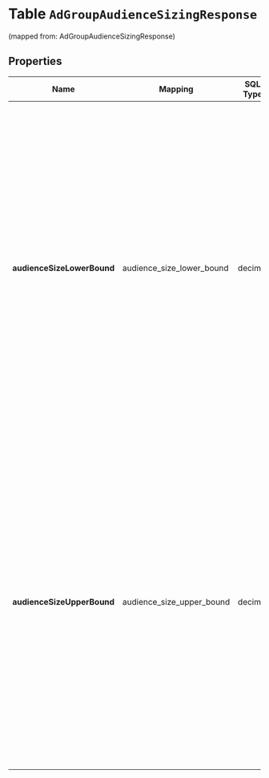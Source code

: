 
# Table `AdGroupAudienceSizingResponse`
(mapped from: AdGroupAudienceSizingResponse)

## Properties
Name | Mapping | SQL Type | Default | Type | Description | Notes
---- | ------- | -------- | ------- | ---- | ----------- | -----
**audienceSizeLowerBound** | audience_size_lower_bound | decimal |  | [**java.math.BigDecimal**](java.math.BigDecimal.md) | The lower confidence bound of the estimated potential audience size. \&quot;Potential audience size\&quot; estimates the number of people you may be able to reach per month with your campaign. It is based on historical advertising data and the targeting criteria you select. It does not guarantee results or take into account factors such as bid, budget, schedule, seasonality or product experiments. |  [optional]
**audienceSizeUpperBound** | audience_size_upper_bound | decimal |  | [**java.math.BigDecimal**](java.math.BigDecimal.md) | The upper confidence bound of the estimated potential audience size. \&quot;Potential audience size\&quot; estimates the number of people you may be able to reach per month with your campaign. It is based on historical advertising data and the targeting criteria you select. It does not guarantee results or take into account factors such as bid, budget, schedule, seasonality or product experiments. |  [optional]




